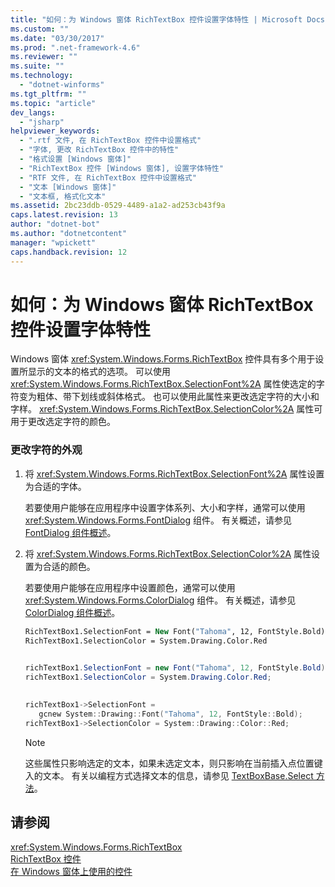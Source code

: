 ```yaml
---
title: "如何：为 Windows 窗体 RichTextBox 控件设置字体特性 | Microsoft Docs"
ms.custom: ""
ms.date: "03/30/2017"
ms.prod: ".net-framework-4.6"
ms.reviewer: ""
ms.suite: ""
ms.technology: 
  - "dotnet-winforms"
ms.tgt_pltfrm: ""
ms.topic: "article"
dev_langs: 
  - "jsharp"
helpviewer_keywords: 
  - ".rtf 文件, 在 RichTextBox 控件中设置格式"
  - "字体, 更改 RichTextBox 控件中的特性"
  - "格式设置 [Windows 窗体]"
  - "RichTextBox 控件 [Windows 窗体], 设置字体特性"
  - "RTF 文件, 在 RichTextBox 控件中设置格式"
  - "文本 [Windows 窗体]"
  - "文本框, 格式化文本"
ms.assetid: 2bc23ddb-0529-4489-a1a2-ad253cb43f9a
caps.latest.revision: 13
author: "dotnet-bot"
ms.author: "dotnetcontent"
manager: "wpickett"
caps.handback.revision: 12
---
```

# 如何：为 Windows 窗体 RichTextBox 控件设置字体特性
Windows 窗体 <xref:System.Windows.Forms.RichTextBox> 控件具有多个用于设置所显示的文本的格式的选项。  可以使用 <xref:System.Windows.Forms.RichTextBox.SelectionFont%2A> 属性使选定的字符变为粗体、带下划线或斜体格式。  也可以使用此属性来更改选定字符的大小和字样。  <xref:System.Windows.Forms.RichTextBox.SelectionColor%2A> 属性可用于更改选定字符的颜色。  
  
### 更改字符的外观  
  
1.  将 <xref:System.Windows.Forms.RichTextBox.SelectionFont%2A> 属性设置为合适的字体。  
  
     若要使用户能够在应用程序中设置字体系列、大小和字样，通常可以使用 <xref:System.Windows.Forms.FontDialog> 组件。  有关概述，请参见[FontDialog 组件概述](../../../../docs/framework/winforms/controls/fontdialog-component-overview-windows-forms.md)。  
  
2.  将 <xref:System.Windows.Forms.RichTextBox.SelectionColor%2A> 属性设置为合适的颜色。  
  
     若要使用户能够在应用程序中设置颜色，通常可以使用 <xref:System.Windows.Forms.ColorDialog> 组件。  有关概述，请参见[ColorDialog 组件概述](../../../../docs/framework/winforms/controls/colordialog-component-overview-windows-forms.md)。  
  
    ```vb  
    RichTextBox1.SelectionFont = New Font("Tahoma", 12, FontStyle.Bold)  
    RichTextBox1.SelectionColor = System.Drawing.Color.Red  
  
    ```  
  
    ```csharp  
    richTextBox1.SelectionFont = new Font("Tahoma", 12, FontStyle.Bold);  
    richTextBox1.SelectionColor = System.Drawing.Color.Red;  
  
    ```  
  
    ```cpp  
    richTextBox1->SelectionFont =  
       gcnew System::Drawing::Font("Tahoma", 12, FontStyle::Bold);  
    richTextBox1->SelectionColor = System::Drawing::Color::Red;  
    ```  
  
    > [!NOTE]
    >  这些属性只影响选定的文本，如果未选定文本，则只影响在当前插入点位置键入的文本。  有关以编程方式选择文本的信息，请参见 [TextBoxBase.Select 方法](frlrfSystemWindowsFormsTextBoxBaseClassSelectTopic)。  
  
## 请参阅  
 <xref:System.Windows.Forms.RichTextBox>   
 [RichTextBox 控件](../../../../docs/framework/winforms/controls/richtextbox-control-windows-forms.md)   
 [在 Windows 窗体上使用的控件](../../../../docs/framework/winforms/controls/controls-to-use-on-windows-forms.md)